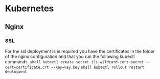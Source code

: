 # Kubernetes

## Nginx

### SSL
For the ssl deployment is is required you have the certificates in the folder of the nginx configuration and that you run the following kubeclt commands.
```shell kubectl create secret tls wildcard-cert-secret --cert=certificate.crt --key=key.key```
```shell kubectl rollout restart deployment ```

